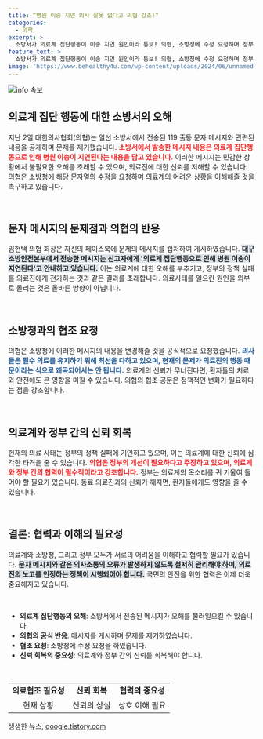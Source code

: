 ```yaml
---
title: “병원 이송 지연 의사 잘못 없다고 의협 강조!”
categories:
  - 의학
excerpt: >
  소방서가 의료계 집단행동이 이송 지연 원인이라 통보! 의협, 소방청에 수정 요청하며 정부 정책 비판. 국민과 의료진 간 신뢰 위기!
feature_text: >
  소방서가 의료계 집단행동이 이송 지연 원인이라 통보! 의협, 소방청에 수정 요청하며 정부 정책 비판. 국민과 의료진 간 신뢰 위기!
image: 'https://www.behealthy4u.com/wp-content/uploads/2024/06/unnamed-file.png'
---
```


<p><img src="https://www.behealthy4u.com/wp-content/uploads/2024/06/unnamed-file.png" alt="info 속보" /></p>

<h2 data-ke-size="size26">의료계 집단 행동에 대한 소방서의 오해</h2>

<p data-ke-size="size16">지난 2일 대한의사협회(의협)는 일선 소방서에서 전송된 119 출동 문자 메시지와 관련된 내용을 공개하며 문제를 제기했습니다. <b><span style="color: #ee2323;">소방서에서 발송한 메시지 내용은 의료계 집단행동으로 인해 병원 이송이 지연된다는 내용을 담고 있습니다.</span></b> 이러한 메시지는 민감한 상황에서 불필요한 오해를 초래할 수 있으며, 의료진에 대한 신뢰를 저해할 수 있습니다. 의협은 소방청에 해당 문자열의 수정을 요청하며 의료계의 어려운 상황을 이해해줄 것을 촉구하고 있습니다.</p>

<p data-ke-size="size16">&nbsp;</p>

<h2 data-ke-size="size26">문자 메시지의 문제점과 의협의 반응</h2>

<p data-ke-size="size16">임현택 의협 회장은 자신의 페이스북에 문제의 메시지를 캡처하여 게시하였습니다. <b><span style="background-color: #21538527;">대구 소방안전본부에서 전송한 메시지는 신고자에게 '의료계 집단행동으로 인해 병원 이송이 지연된다'고 안내하고 있습니다.</span></b> 이는 의료계에 대한 오해를 부추기고, 정부의 정책 실패를 의료진에게 전가하는 것과 같은 결과를 초래합니다. 의료사태를 일으킨 원인을 외부로 돌리는 것은 올바른 방향이 아닙니다.</p>

<p data-ke-size="size16">&nbsp;</p>

<h2 data-ke-size="size26">소방청과의 협조 요청</h2>

<p data-ke-size="size16">의협은 소방청에 이러한 메시지의 내용을 변경해줄 것을 공식적으로 요청했습니다. <b><span style="color: #1a5490;">의사들은 필수 의료를 유지하기 위해 최선을 다하고 있으며, 현재의 문제가 의료진의 행동 때문이라는 식으로 왜곡되어서는 안 됩니다.</span></b> 의료계의 신뢰가 무너진다면, 환자들의 치료와 안전에도 큰 영향을 미칠 수 있습니다. 의협의 협조 공문은 정책적인 변화가 필요하다는 점을 강조합니다.</p>

<p data-ke-size="size16">&nbsp;</p>

<h2 data-ke-size="size26">의료계와 정부 간의 신뢰 회복</h2>

<p data-ke-size="size16">현재의 의료 사태는 정부의 정책 실패에 기인하고 있으며, 이는 의료계에 대한 신뢰에 심각한 타격을 줄 수 있습니다. <b><span style="color: #ee2323;">의협은 정부의 개선이 필요하다고 주장하고 있으며, 의료계와 정부 간의 협력이 필수적이라고 강조합니다.</span></b> 정부는 의료계의 목소리를 귀 기울여 들어야 할 필요가 있습니다. 동료 의료진과의 신뢰가 깨지면, 환자들에게도 영향을 줄 수 있습니다.</p>

<p data-ke-size="size16">&nbsp;</p>

<h2 data-ke-size="size26">결론: 협력과 이해의 필요성</h2>

<p data-ke-size="size16">의료계와 소방청, 그리고 정부 모두가 서로의 어려움을 이해하고 협력할 필요가 있습니다. <b><span style="background-color: #21538527;">문자 메시지와 같은 의사소통의 오류가 발생하지 않도록 철저히 관리해야 하며, 의료진의 노고를 인정하는 정책이 시행되어야 합니다.</span></b> 국민의 안전을 위한 협력은 이제 더욱 중요해지고 있습니다.</p>

<p data-ke-size="size16">&nbsp;</p>

<ul>
    <li><b>의료계 집단행동의 오해</b>: 소방서에서 전송된 메시지가 오해를 불러일으킬 수 있습니다.</li>
    <li><b>의협의 공식 반응</b>: 메시지를 게시하며 문제를 제기하였습니다.</li>
    <li><b>협조 요청</b>: 소방청에 수정 요청을 하였습니다.</li>
    <li><b>신뢰 회복의 중요성</b>: 의료계와 정부 간의 신뢰를 회복해야 합니다.</li>
</ul>

<p data-ke-size="size16">&nbsp;</p>

<table style="width: 100%;">
    <tr>
        <td style="text-align: center; height: 17px;"><b>의료협조 필요성</b></td>
        <td style="text-align: center; height: 17px;"><b>신뢰 회복</b></td>
        <td style="text-align: center; height: 17px;"><b>협력의 중요성</b></td>
    </tr>
    <tr>
        <td style="text-align: center; height: 17px;">현재 상황</td>
        <td style="text-align: center; height: 17px;">신뢰의 상실</td>
        <td style="text-align: center; height: 17px;">상호 이해 필요</td>
    </tr>
</table>

<p data-ke-size="size16"></p>
생생한 뉴스, <a href="https://qoogle.tistory.com" rel="dofollow">qoogle.tistory.com</a>


